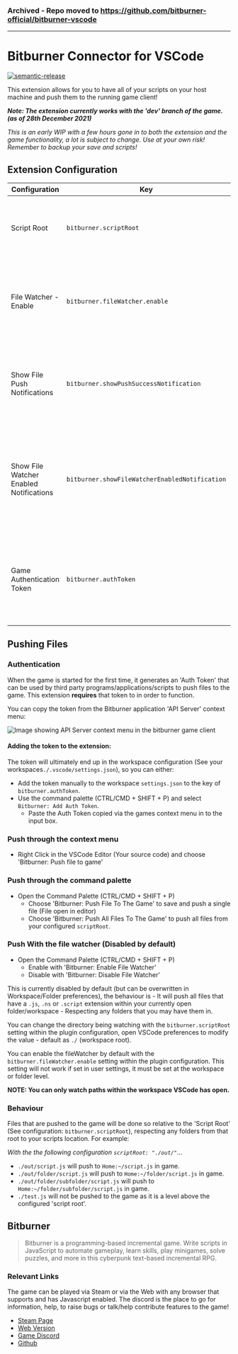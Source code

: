### **Archived - Repo moved to https://github.com/bitburner-official/bitburner-vscode**

----

# Bitburner Connector for VSCode

[![semantic-release](https://img.shields.io/badge/%20%20%F0%9F%93%A6%F0%9F%9A%80-semantic--release-e10079.svg)](https://github.com/semantic-release/semantic-release)

This extension allows for you to have all of your scripts on your host machine and push them to the running game client!

_**Note: The extension currently works with the 'dev' branch of the game. (as of 28th December 2021)**_

_This is an early WIP with a few hours gone in to both the extension and the game functionality, a lot is subject to change. Use at your own risk! Remember to backup your save and scripts!_

## Extension Configuration

| Configuration | Key | Description | Default |
| ------------- | --- | ----------- | ------- |
| Script Root  | `bitburner.scriptRoot` | The directory that the File Watcher (if enabled) uses as the 'root' directory to watch. | `./` |
| File Watcher - Enable | `bitburner.fileWatcher.enable` | A configuration option that is only read from the Workspace or Folder configurations, a way to enable the File Watcher by default. | `false` |
| Show File Push Notifications | `bitburner.showPushSuccessNotification` | If true, this will show a notification/toast when a file has been successfully pushed to the game. Errors will always show. | `false` |
| Show File Watcher Enabled Notifications | `bitburner.showFileWatcherEnabledNotification` | If true, this will show a notification/toast whenever the File Watcher is enabled and/or the extension configuration scriptRoot has changed. Errors will always show. | `false` |
| Game Authentication Token | `bitburner.authToken` | The auth token that the game generates, needed for you to be able to push files in to your game client. See [#authentication](#authentication) section below. | (No Default) |

## Pushing Files

### Authentication

When the game is started for the first time, it generates an 'Auth Token' that can be used by third party programs/applications/scripts to push files to the game. This extension **requires** that token to in order to function.

You can copy the token from the Bitburner application 'API Server' context menu:

![Image showing API Server context menu in the bitburner game client](https://raw.githubusercontent.com/bitburner-official/bitburner-vscode/assets/images/bit-burner-menu-auth-token.png)

#### Adding the token to the extension:

The token will ultimately end up in the workspace configuration (See your workspaces`./.vscode/settings.json`), so you can either:

- Add the token manually to the workspace `settings.json` to the key of `bitburner.authToken`.
- Use the command palette (CTRL/CMD + SHIFT + P) and select `Bitburner: Add Auth Token`.
  - Paste the Auth Token copied via the games context menu in to the input box.

### Push through the context menu

- Right Click in the VSCode Editor (Your source code) and choose 'Bitburner: Push file to game'

### Push through the command palette

- Open the Command Palette (CTRL/CMD + SHIFT + P)
  - Choose 'Bitburner: Push File To The Game' to save and push a single file (File open in editor)
  - Choose 'Bitburner: Push All Files To The Game' to push all files from your configured `scriptRoot`.

### Push With the file watcher (Disabled by default)

- Open the Command Palette (CTRL/CMD + SHIFT + P)
  - Enable with 'Bitburner: Enable File Watcher'
  - Disable with 'Bitburner: Disable File Watcher'

This is currently disabled by default (but can be overwritten in Workspace/Folder preferences), the behaviour is - It will push all files that have a `.js`, `.ns` or `.script` extension within your currently open folder/workspace - Respecting any folders that you may have them in.

You can change the directory being watching with the `bitburner.scriptRoot` setting within the plugin configuration, open VSCode preferences to modify the value - default as `./` (workspace root).

You can enable the fileWatcher by default with the `bitburner.fileWatcher.enable` setting within the plugin configuration. This setting will not work if set in user settings, it must be set at the workspace or folder level.

**NOTE: You can only watch paths within the workspace VSCode has open.**

### Behaviour

Files that are pushed to the game will be done so relative to the 'Script Root' (See configuration: `bitburner.scriptRoot`), respecting any folders from that root to your scripts location. For example:

_With the the following configuration `scriptRoot: "./out/"`..._

- `./out/script.js` will push to `Home:~/script.js` in game.
- `./out/folder/script.js` will push to `Home:~/folder/script.js` in game.
- `./out/folder/subfolder/script.js` will push to `Home:~/folder/subfolder/script.js` in game.
- `./test.js` will not be pushed to the game as it is a level above the configured 'script root'.

## Bitburner

> Bitburner is a programming-based incremental game. Write scripts in JavaScript to automate gameplay, learn skills, play minigames, solve puzzles, and more in this cyberpunk text-based incremental RPG.

### Relevant Links

The game can be played via Steam or via the Web with any browser that supports and has Javascript enabled. The discord is the place to go for information, help, to raise bugs or talk/help contribute features to the game!

- [Steam Page](https://store.steampowered.com/app/1812820/Bitburner/)
- [Web Version](https://danielyxie.github.io/bitburner/)
- [Game Discord](https://discord.gg/TFc3hKD)
- [Github](https://github.com/danielyxie/bitburner/)
